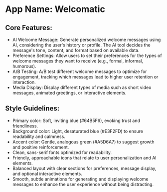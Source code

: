 # **App Name**: Welcomatic

## Core Features:

- AI Welcome Message: Generate personalized welcome messages using AI, considering the user's history or profile. The AI tool decides the message's tone, content, and format based on available data.
- Preference Settings: Allow users to set their preferences for the types of welcome messages they want to receive (e.g., formal, informal, humorous).
- A/B Testing: A/B test different welcome messages to optimize for engagement, tracking which messages lead to higher user retention or interaction.
- Media Display: Display different types of media such as short video messages, animated greetings, or interactive elements.

## Style Guidelines:

- Primary color: Soft, inviting blue (#64B5F6), evoking trust and friendliness.
- Background color: Light, desaturated blue (#E3F2FD) to ensure readability and calmness.
- Accent color: Gentle, analogous green (#A5D6A7) to suggest growth and positive reinforcement.
- Clean, sans-serif fonts optimized for readability.
- Friendly, approachable icons that relate to user personalization and AI elements.
- Balanced layout with clear sections for preferences, message display, and optional interactive elements.
- Smooth, subtle animations for generating and displaying welcome messages to enhance the user experience without being distracting.